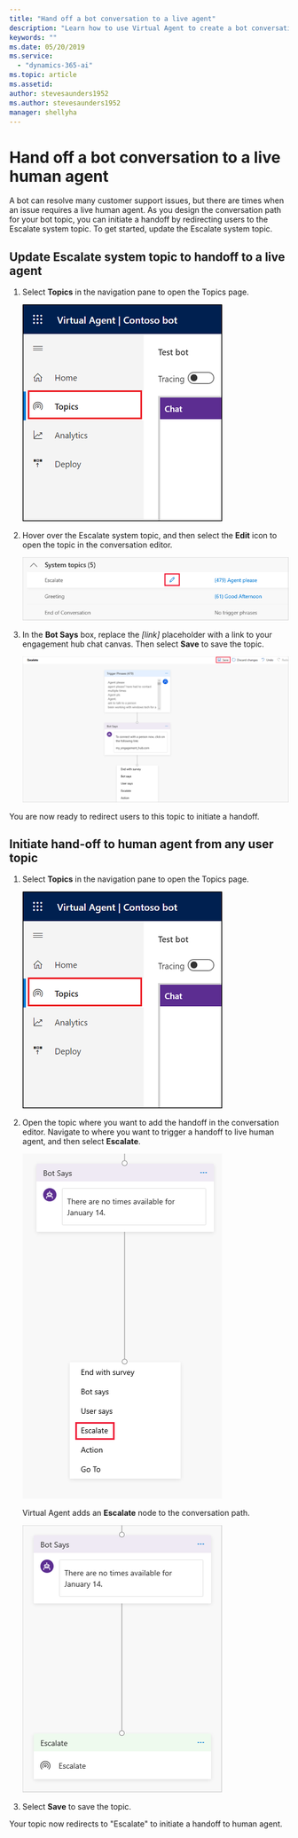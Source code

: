 ```yaml
---
title: "Hand off a bot conversation to a live agent"
description: "Learn how to use Virtual Agent to create a bot conversation that hands off to a live agent."
keywords: ""
ms.date: 05/20/2019
ms.service:
  - "dynamics-365-ai"
ms.topic: article
ms.assetid: 
author: stevesaunders1952
ms.author: stevesaunders1952
manager: shellyha
---
```


# Hand off a bot conversation to a live human agent

A bot can resolve many customer support issues, but there are times when an issue requires a live human agent. As you design the conversation path for your bot topic, you can initiate a handoff by redirecting users to the Escalate system topic. To get started, update the Escalate system topic.

## Update Escalate system topic to handoff to a live agent

1. Select **Topics** in the navigation pane to open the Topics page.

   ![Open Topics page](media/open-topics.png)

2. Hover over the Escalate system topic, and then select the **Edit** icon to open the topic in the conversation editor.

   ![Edit Escalate topic](media/open-escalate.png)

3. In the **Bot Says** box, replace the *[link]* placeholder with a link to your engagement hub chat canvas. Then select **Save** to save the topic.

   ![Save topic](media/replace-placeholder.png)

You are now ready to redirect users to this topic to initiate a handoff.

## Initiate hand-off to human agent from any user topic

1. Select **Topics** in the navigation pane to open the Topics page.

   ![Open Topics page](media/open-topics.png)

2. Open the topic where you want to add the handoff in the conversation editor. Navigate to where you want to trigger a handoff to live human agent, and then select **Escalate**.

   ![Select Escalate](media/select-escalate.png)

    Virtual Agent adds an **Escalate** node to the conversation path.

   ![Add Escalate node](media/add-escalate.png)

3. Select **Save** to save the topic. 

Your topic now redirects to "Escalate" to initiate a handoff to human agent. 
